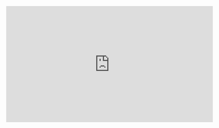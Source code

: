 <iframe width="560" height="315" src="https://www.youtube.com/embed/uQKLVY4-NxA" frameborder="0" allowfullscreen></iframe>
